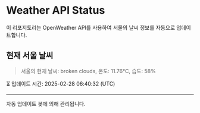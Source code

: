 
# Weather API Status

이 리포지토리는 OpenWeather API를 사용하여 서울의 날씨 정보를 자동으로 업데이트합니다.

## 현재 서울 날씨
> 서울의 현재 날씨: broken clouds, 온도: 11.76°C, 습도: 58%

⏳ 업데이트 시간: 2025-02-28 06:40:32 (UTC)

---
자동 업데이트 봇에 의해 관리됩니다.
